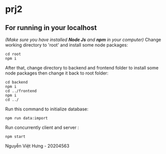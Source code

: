 # prj2
## For running in your localhost
*(Make sure you have installed ***Node Js*** and ***npm*** in your computer)*
Change working directory to 'root' and install some node packages:
```  
cd root
npm i
```
After that, change directory to backend and frontend folder to install some node packages then change it back to root folder:
```  
cd backend
npm i
cd ../frontend
npm i
cd ../
```
Run this command to initialize database:
```  
npm run data:import
```
Run concurrently client and server :
```  
npm start
```
Nguyễn Việt Hưng - 20204563
